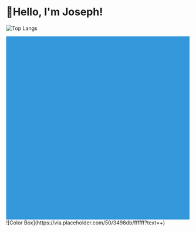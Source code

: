 # 👋Hello, I'm Joseph!
![Top Langs](https://github-readme-stats.vercel.app/api/top-langs/?username=JosephLiao542211&layout=donut&exclude_repo=GMTK2023github-readme-stats&show_icons=true&bg_color=00000000&text_color=FFFFFF)
<div style="width: 500px; height: 500px; background-color: #3498db;"></div>
![Color Box](https://via.placeholder.com/50/3498db/ffffff?text=+) 


